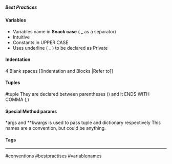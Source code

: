 ##### Best Practices

#### Variables

- Variables name in **Snack case** ( \_ as a separator)
- Intuitive
- Constants in UPPER CASE
- Uses underline ( \_ )  to be declared as Private 

#### Indentation
4 Blank spaces
[[Indentation and Blocks |Refer to]]

#### Tuples
#tuple
They are declared between parentheses () and it ENDS WITH COMMA (,)


#### Special Method params
\*args and \*\*kwargs is used to pass tuple and dictionary respectively
This names are a convention, but could be anything.


#### Tags
***
#conventions #bestpractises #variablenames 